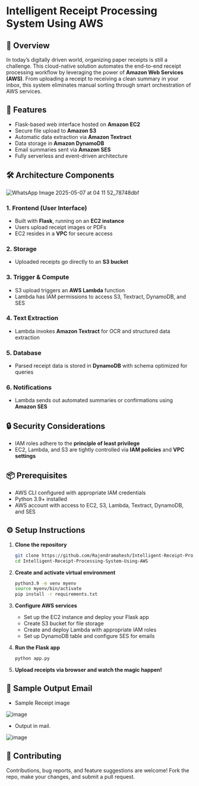 # Intelligent Receipt Processing System Using AWS

## 📌 Overview  
In today’s digitally driven world, organizing paper receipts is still a challenge. This cloud-native solution automates the end-to-end receipt processing workflow by leveraging the power of **Amazon Web Services (AWS)**. From uploading a receipt to receiving a clean summary in your inbox, this system eliminates manual sorting through smart orchestration of AWS services.

## 🚀 Features
- Flask-based web interface hosted on **Amazon EC2**
- Secure file upload to **Amazon S3**
- Automatic data extraction via **Amazon Textract**
- Data storage in **Amazon DynamoDB**
- Email summaries sent via **Amazon SES**
- Fully serverless and event-driven architecture

## 🛠️ Architecture Components
![WhatsApp Image 2025-05-07 at 04 11 52_78748dbf](https://github.com/user-attachments/assets/efdecd06-353c-4def-bdfe-96b390dc4040)



### 1. **Frontend (User Interface)**
- Built with **Flask**, running on an **EC2 instance**
- Users upload receipt images or PDFs
- EC2 resides in a **VPC** for secure access

### 2. **Storage**
- Uploaded receipts go directly to an **S3 bucket**

### 3. **Trigger & Compute**
- S3 upload triggers an **AWS Lambda** function
- Lambda has IAM permissions to access S3, Textract, DynamoDB, and SES

### 4. **Text Extraction**
- Lambda invokes **Amazon Textract** for OCR and structured data extraction

### 5. **Database**
- Parsed receipt data is stored in **DynamoDB** with schema optimized for queries

### 6. **Notifications**
- Lambda sends out automated summaries or confirmations using **Amazon SES**

## 🔒 Security Considerations
- IAM roles adhere to the **principle of least privilege**
- EC2, Lambda, and S3 are tightly controlled via **IAM policies** and **VPC settings**

## 📦 Prerequisites
- AWS CLI configured with appropriate IAM credentials
- Python 3.9+ installed
- AWS account with access to EC2, S3, Lambda, Textract, DynamoDB, and SES

## ⚙️ Setup Instructions

1. **Clone the repository**
   ```bash
   git clone https://github.com/Rajendramahesh/Intelligent-Receipt-Processing-System-Using-AWS.git
   cd Intelligent-Receipt-Processing-System-Using-AWS
   ```

2. **Create and activate virtual environment**
   ```bash
   python3.9 -m venv myenv
   source myenv/bin/activate
   pip install -r requirements.txt
   ```

3. **Configure AWS services**
   - Set up the EC2 instance and deploy your Flask app
   - Create S3 bucket for file storage
   - Create and deploy Lambda with appropriate IAM roles
   - Set up DynamoDB table and configure SES for emails

4. **Run the Flask app**
   ```bash
   python app.py
   ```

5. **Upload receipts via browser and watch the magic happen!**

## 📧 Sample Output Email

- Sample Receipt image
  
![image](https://github.com/user-attachments/assets/7a50dd2f-0102-4fba-a0ac-3d566361c0be)

- Output in mail.
  
![image](https://github.com/user-attachments/assets/728a9ae4-c134-48d2-b47a-d9672d9ef682)


## 🤝 Contributing
Contributions, bug reports, and feature suggestions are welcome! Fork the repo, make your changes, and submit a pull request.


